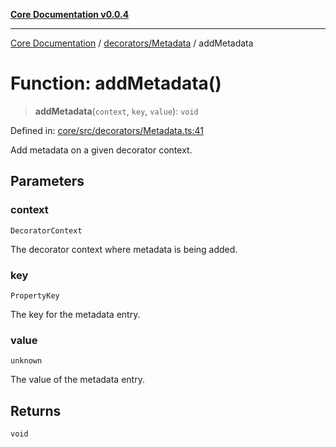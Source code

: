 [**Core Documentation v0.0.4**](../../../README.md)

***

[Core Documentation](../../../modules.md) / [decorators/Metadata](../README.md) / addMetadata

# Function: addMetadata()

> **addMetadata**(`context`, `key`, `value`): `void`

Defined in: [core/src/decorators/Metadata.ts:41](https://github.com/stonemjs/core/blob/e4675fc5d1a8e120fdb4d54e226a2496fdda3681/src/decorators/Metadata.ts#L41)

Add metadata on a given decorator context.

## Parameters

### context

`DecoratorContext`

The decorator context where metadata is being added.

### key

`PropertyKey`

The key for the metadata entry.

### value

`unknown`

The value of the metadata entry.

## Returns

`void`
